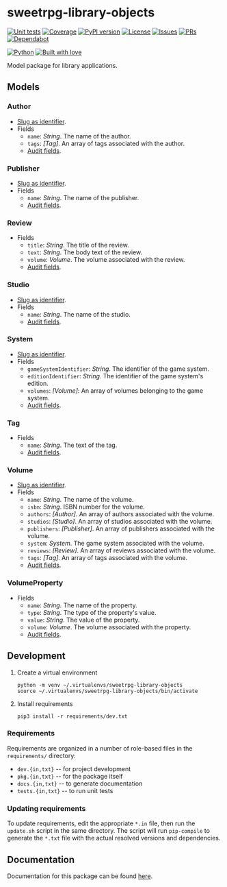 # sweetrpg-library-objects

[![Unit tests](https://github.com/sweetrpg/library-objects/actions/workflows/python-ci.yml/badge.svg)](https://github.com/sweetrpg/library-objects/actions/workflows/python-ci.yml)
[![Coverage](https://github.com/sweetrpg/library-objects/blob/develop/coverage.svg)](https://github.com/sweetrpg/library-objects)
[![PyPI version](https://badgen.net/pypi/v/sweetrpg-library-objects)](https://pypi.org/project/sweetrpg-library-objects)
[![License](https://img.shields.io/github/license/sweetrpg/library-objects.svg)](https://img.shields.io/github/license/sweetrpg/library-objects.svg)
[![Issues](https://img.shields.io/github/issues/sweetrpg/library-objects.svg)](https://img.shields.io/github/issues/sweetrpg/library-objects.svg)
[![PRs](https://img.shields.io/github/issues-pr/sweetrpg/library-objects.svg)](https://img.shields.io/github/issues-pr/sweetrpg/library-objects.svg)
[![Dependabot](https://badgen.net/github/dependabot/sweetrpg/library-objects)](https://badgen.net/github/dependabot/sweetrpg/library-objects)

[![Python](https://img.shields.io/badge/Python-3776AB?style=for-the-badge&logo=python&logoColor=white)](https://img.shields.io/badge/Python-3776AB?style=for-the-badge&logo=python&logoColor=white)
[![Built with love](https://ForTheBadge.com/images/badges/built-with-love.svg)](https://ForTheBadge.com/images/badges/built-with-love.svg)

Model package for library applications.

## Models

<a name="#author"></a>
### Author

* [Slug as identifier](https://github.com/sweetrpg/design/blob/master/README.md#slug).
* Fields
    * `name`: *String*. The name of the author.
    * `tags`: *[Tag]*. An array of tags associated with the author.
    * [Audit fields](https://github.com/sweetrpg/design/blob/master/README.md#audit).

<a name="#publisher"></a>
### Publisher

* [Slug as identifier](https://github.com/sweetrpg/design/blob/master/README.md#slug).
* Fields
    * `name`: *String*. The name of the publisher.
    * [Audit fields](https://github.com/sweetrpg/design/blob/master/README.md#audit).

<a name="#review"></a>
### Review

* Fields
    * `title`: *String*. The title of the review.
    * `text`: *String*. The body text of the review.
    * `volume`: *Volume*. The volume associated with the review.
    * [Audit fields](https://github.com/sweetrpg/design/blob/master/README.md#audit).

<a name="#studio"></a>
### Studio

* [Slug as identifier](https://github.com/sweetrpg/design/blob/master/README.md#slug).
* Fields
    * `name`: *String*. The name of the studio.
    * [Audit fields](https://github.com/sweetrpg/design/blob/master/README.md#audit).

<a name="#system"></a>
### System

* [Slug as identifier](https://github.com/sweetrpg/design/blob/master/README.md#slug).
* Fields
    * `gameSystemIdentifier`: *String*. The identifier of the game system.
    * `editionIdentifier`: *String*. The identifier of the game system's edition.
    * `volumes`: *[Volume]*: An array of volumes belonging to the game system.
    * [Audit fields](https://github.com/sweetrpg/design/blob/master/README.md#audit).

<a name="#tag"></a>
### Tag

* Fields
    * `name`: *String*. The text of the tag.
    * [Audit fields](https://github.com/sweetrpg/design/blob/master/README.md#audit).

<a name="#volume"></a>
### Volume

* [Slug as identifier](https://github.com/sweetrpg/design/blob/master/README.md#slug).
* Fields
    * `name`: *String*. The name of the volume.
    * `isbn`: *String*. ISBN number for the volume.
    * `authors`: *[Author]*. An array of authors associated with the volume.
    * `studios`: *[Studio]*. An array of studios associated with the volume.
    * `publishers`: *[Publisher]*. An array of publishers associated with the volume.
    * `system`: *System*. The game system associated with the volume.
    * `reviews`: *[Review]*. An array of reviews associated with the volume.
    * `tags`: *[Tag]*. An array of tags associated with the volume.
    * [Audit fields](https://github.com/sweetrpg/design/blob/master/README.md#audit).

<a name="#volumeproperty"></a>
### VolumeProperty

* Fields
    * `name`: *String*. The name of the property.
    * `type`: *String*. The type of the property's value.
    * `value`: *String*. The value of the property.
    * `volume`: *Volume*. The volume associated with the property.
    * [Audit fields](https://github.com/sweetrpg/design/blob/master/README.md#audit).

## Development

1. Create a virtual environment
    ```shell
    python -m venv ~/.virtualenvs/sweetrpg-library-objects
    source ~/.virtualenvs/sweetrpg-library-objects/bin/activate
    ```
2. Install requirements
    ```shell
    pip3 install -r requirements/dev.txt
    ```

### Requirements

Requirements are organized in a number of role-based files in the `requirements/` directory:

* `dev.{in,txt}` -- for project development
* `pkg.{in,txt}` -- for the package itself
* `docs.{in,txt}` -- to generate documentation
* `tests.{in,txt}` -- to run unit tests

### Updating requirements

To update requirements, edit the appropriate `*.in` file, then run the `update.sh` script in the
same directory. The script will run `pip-compile` to generate the `*.txt` file with the actual
resolved versions and dependencies.

## Documentation

Documentation for this package can be found [here](https://sweetrpg.github.io/library-objects).
